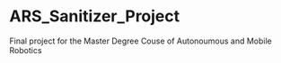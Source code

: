 # ARS_Sanitizer_Project
Final project for the Master Degree Couse of Autonoumous and Mobile Robotics
